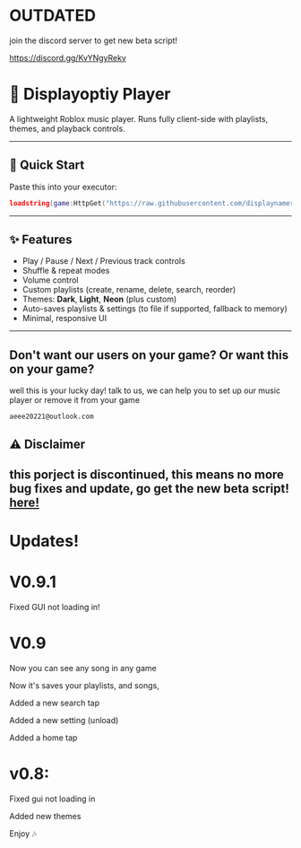 # OUTDATED

join the discord server to get new beta script!

https://discord.gg/KvYNgyRekv



# 🎵 Displayoptiy Player

A lightweight Roblox music player. Runs fully client-side with playlists, themes, and playback controls.

---

## 🚀 Quick Start

Paste this into your executor:

```lua
loadstring(game:HttpGet("https://raw.githubusercontent.com/displaynameroblox/displayoptiy/refs/heads/main/Displayotiyv1.0.lua"))()
```

---

## ✨ Features
- Play / Pause / Next / Previous track controls
- Shuffle & repeat modes
- Volume control
- Custom playlists (create, rename, delete, search, reorder)
- Themes: **Dark**, **Light**, **Neon** (plus custom)
- Auto-saves playlists & settings (to file if supported, fallback to memory)
- Minimal, responsive UI


---

## Don't want our users on your game? Or want this on your game?
well this is your lucky day! talk to us, we can help you to set up our music player or remove it from your game

```
aeee20221@outlook.com
```



## ⚠️ Disclaimer

this porject is discontinued, this means no more bug fixes and update, go get the new beta script! [here!
](https://discord.gg/KvYNgyRekv)
---

# Updates!

# V0.9.1

Fixed GUI not loading in!

# V0.9

Now you can see any song in any game

Now it's saves your playlists, and songs,

Added a new search tap

Added a new setting (unload)

Added a home tap


# v0.8:
Fixed gui not loading in

Added new themes 

Enjoy 🎶
